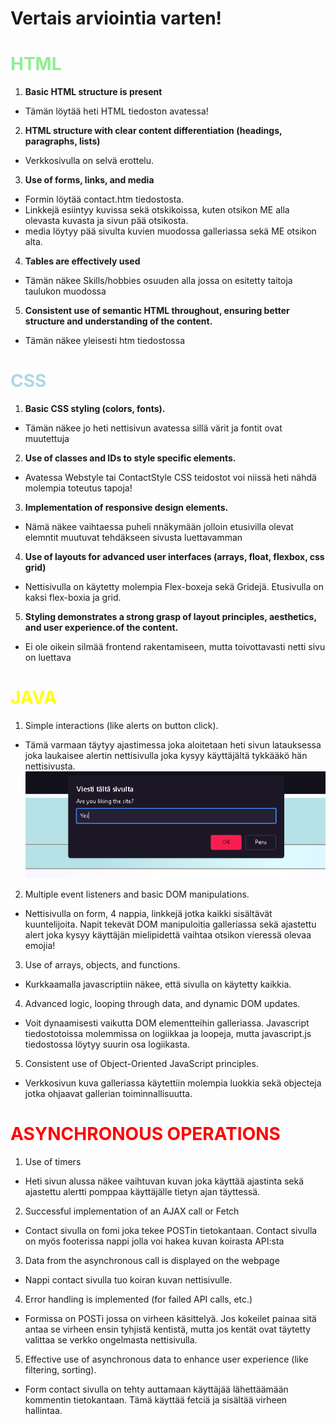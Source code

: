 # Vertais arviointia varten!

#  <span style="color:lightgreen;">HTML </span>

1. **Basic HTML structure is present**
 - Tämän löytää heti HTML tiedoston avatessa!
 2. **HTML structure with clear content differentiation (headings, paragraphs, lists)**
 - Verkkosivulla on selvä erottelu.
 3. **Use of forms, links, and media**
 - Formin löytää contact.htm tiedostosta.
 - Linkkejä esiintyy kuvissa sekä otskikoissa, kuten otsikon ME alla olevasta kuvasta ja sivun pää otsikosta.
 - media löytyy pää sivulta kuvien muodossa galleriassa sekä ME otsikon alta.
 4. **Tables are effectively used**
 - Tämän näkee Skills/hobbies osuuden alla jossa on esitetty taitoja taulukon muodossa
 5. **Consistent use of semantic HTML throughout, ensuring better structure and understanding of the content.**
 - Tämän näkee yleisesti htm tiedostossa

 #  <span style="color:lightblue;">CSS </span>
 1. **Basic CSS styling (colors, fonts).**
 - Tämän näkee jo heti nettisivun avatessa sillä värit ja fontit ovat muutettuja
 2. **Use of classes and IDs to style specific elements.**
 - Avatessa Webstyle tai ContactStyle CSS teidostot voi niissä heti nähdä molempia toteutus tapoja!
 3. **Implementation of responsive design elements.**
 - Nämä näkee vaihtaessa puheli nnäkymään jolloin etusivilla olevat elemntit muutuvat tehdäkseen sivusta luettavamman
 4. **Use of layouts for advanced user interfaces (arrays, float, flexbox, css grid)**
 - Nettisivulla on käytetty molempia Flex-boxeja sekä Gridejä. Etusivulla on kaksi flex-boxia ja grid.
 5. **Styling demonstrates a strong grasp of layout principles, aesthetics, and user experience.of the content.**
 - Ei ole oikein silmää frontend rakentamiseen, mutta toivottavasti netti sivu on luettava 

  #  <span style="color:yellow;">JAVA </span>
  1. Simple interactions (like alerts on button click).
  - Tämä varmaan täytyy ajastimessa joka aloitetaan heti sivun latauksessa joka laukaisee alertin nettisivulla joka kysyy käyttäjältä tykkääkö hän nettisivusta.
  ![Image of the alert](/READMEASSETS/alert.png)
  2. Multiple event listeners and basic DOM manipulations.
  - Nettisivulla on form, 4 nappia, linkkejä jotka kaikki sisältävät kuuntelijoita. Napit tekevät DOM manipuloitia galleriassa sekä ajastettu alert joka kysyy käyttäjän mielipidettä vaihtaa otsikon vieressä olevaa emojia!
  3. Use of arrays, objects, and functions.
  - Kurkkaamalla javascriptiin näkee, että sivulla on käytetty kaikkia.
  4. Advanced logic, looping through data, and dynamic DOM updates.
  - Voit dynaamisesti vaikutta DOM elementteihin galleriassa. Javascript tiedostotoissa molemmissa on logiikkaa ja loopeja, mutta javascript.js tiedostossa löytyy suurin osa logiikasta.
  5. Consistent use of Object-Oriented JavaScript principles.
  - Verkkosivun kuva galleriassa käytettiin molempia luokkia sekä objecteja jotka ohjaavat gallerian toiminnallisuutta. 

  #  <span style="color:red;">ASYNCHRONOUS OPERATIONS</span>
  1. Use of timers
  - Heti sivun alussa näkee vaihtuvan kuvan joka käyttää ajastinta sekä ajastettu alertti pomppaa käyttäjälle tietyn ajan täyttessä. 
  2. Successful implementation of an AJAX call or Fetch
  - Contact sivulla on fomi joka tekee POSTin tietokantaan. Contact sivulla on myös footerissa nappi jolla voi hakea kuvan koirasta API:sta
  3. Data from the asynchronous call is displayed on the webpage
  - Nappi contact sivulla tuo koiran kuvan nettisivulle. 
  4. Error handling is implemented (for failed API calls, etc.)
  - Formissa on POSTi jossa on virheen käsittelyä. Jos kokeilet painaa sitä antaa se virheen ensin tyhjistä kentistä, mutta jos kentät ovat täytetty valittaa se verkko ongelmasta nettisivulla.
 5. Effective use of asynchronous data to enhance user experience (like filtering, sorting).
 - Form contact sivulla on tehty auttamaan käyttäjää lähettäämään kommentin tietokantaan. Tämä käyttää fetciä ja sisältää virheen hallintaa.

